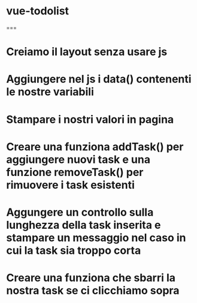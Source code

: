 # vue-todolist

===

# Creiamo il layout senza usare js
# Aggiungere nel js i data() contenenti le nostre variabili
# Stampare i nostri valori in pagina
# Creare una funziona addTask() per aggiungere nuovi task e una funzione removeTask() per rimuovere i task esistenti
# Aggungere un controllo sulla lunghezza della task inserita e stampare un messaggio nel caso in cui la task sia troppo corta
# Creare una funziona che sbarri la nostra task se ci clicchiamo sopra